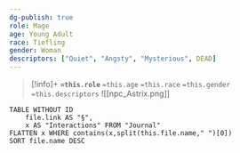 ```yaml
---
dg-publish: true
role: Mage
age: Young Adult
race: Tiefling
gender: Woman
descriptors: ["Quiet", "Angsty", "Mysterious", DEAD]
---
```


> [!info]+
> **`=this.role`**
> `=this.age` `=this.race` `=this.gender`
> `=this.descriptors` 
> ![[npc_Astrix.png]]

```dataview
TABLE WITHOUT ID
	file.link AS "§", 
	x AS "Interactions" FROM "Journal"
FLATTEN x WHERE contains(x,split(this.file.name," ")[0])
SORT file.name DESC
```